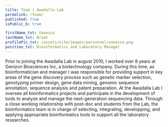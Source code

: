 ```yaml
---
title: Team | Awadalla Lab
permalink: /team/
published: true
isPublic_b: true

firstName_txt: Vanessa
lastName_txt: Bruat
profilePic_txt: /assets/site/images/personnel/vanessa.png
position_txt: Bioinformatics and Laboratory Manager
---
```


Prior to joining the Awadalla Lab in august 2010, I worked over 8 years at Genizon Biosciences Inc, a biotechnology company. During this time, as bioinformatician and manager I was responsible for providing support in key areas of the gene discovery process such as genetic marker selection, genotyping primer design, gene data mining, genomic sequence annotation, sequence analysis and patent preparation.
At the Awadalla Lab I oversee all bioinformatics projects and participate in the development of tools to analyze and manage the next-generation sequencing data. Through a close working relationship with post-doc and students from the Lab, the bioinformatics team is in charge of selecting, integrating, developping, and applying appropriate bioinformatics tools to support all the laboratory researches.
